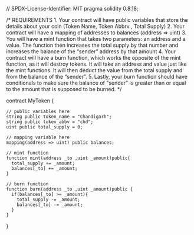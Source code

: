 // SPDX-License-Identifier: MIT
pragma solidity 0.8.18;

/*
       REQUIREMENTS
    1. Your contract will have public variables that store the details about your coin (Token Name, Token Abbrv., Total Supply)
    2. Your contract will have a mapping of addresses to balances (address => uint)
    3. You will have a mint function that takes two parameters: an address and a value. 
       The function then increases the total supply by that number and increases the balance 
       of the “sender” address by that amount
    4. Your contract will have a burn function, which works the opposite of the mint function, as it will destroy tokens. 
       It will take an address and value just like the mint functions. It will then deduct the value from the total supply 
       and from the balance of the “sender”.
    5. Lastly, your burn function should have conditionals to make sure the balance of "sender" is greater than or equal 
       to the amount that is supposed to be burned.
*/

contract MyToken {

    // public variables here
    string public token_name = "Chandigarh";
    string public token_abbv = "chd";
    uint public total_supply = 0;

    // mapping variable here
    mapping(address => uint) public balances;

    // mint function
    function mint(address _to ,uint _amount)public{
      total_supply += _amount;
      balances[_to] += _amount;
    }

    // burn function
    function burn(address _to ,uint _amount)public {
      if(balances[_to] >= _amount){
        total_supply -= _amount;
        balances[_to] -= _amount;
      }
    }

}
